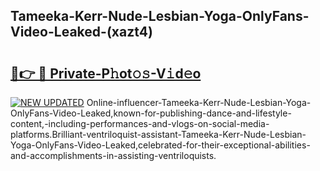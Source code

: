 ## Tameeka-Kerr-Nude-Lesbian-Yoga-OnlyFans-Video-Leaked-(xazt4)


# <h2><a href="https://mediaupload.pro?-19M">🔗👉 🔴 Private-P𝚑ot𝚘𝚜-V𝚒d𝚎o</a></h2>

[![NEW UPDATED](https://i.imgur.com/0qMVB7G.gif)](https://mediaupload.pro?-19M)
Online-influencer-Tameeka-Kerr-Nude-Lesbian-Yoga-OnlyFans-Video-Leaked,known-for-publishing-dance-and-lifestyle-content,-including-performances-and-vlogs-on-social-media-platforms.Brilliant-ventriloquist-assistant-Tameeka-Kerr-Nude-Lesbian-Yoga-OnlyFans-Video-Leaked,celebrated-for-their-exceptional-abilities-and-accomplishments-in-assisting-ventriloquists.  